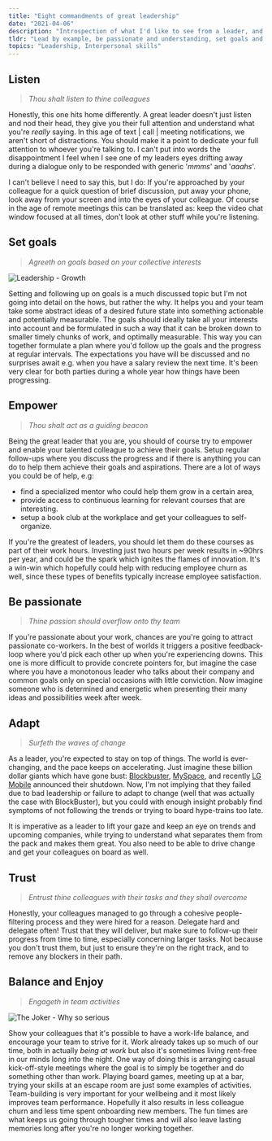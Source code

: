 ```yaml
---
title: "Eight commandments of great leadership"
date: "2021-04-06"
description: "Introspection of what I'd like to see from a leader, and what I strive to accomplish as a leader."
tldr: "Lead by example, be passionate and understanding, set goals and trust your colleagues!"
topics: "Leadership, Interpersonal skills"
---
```


## Listen

> _Thou shalt listen to thine colleagues_

Honestly, this one hits home differently. A great leader doesn't just listen and nod their head, they give you their full attention and understand what you're _really_ saying. In this age of text | call | meeting notifications, we aren't short of distractions. You should make it a point to dedicate your full attention to whoever you're talking to. I can't put into words the disappointment I feel when I see one of my leaders eyes drifting away during a dialogue only to be responded with generic '_mmms_' and '_aaahs_'.

I can't believe I need to say this, but I do: If you're approached by your colleague for a quick question of brief discussion, put away your phone, look away from your screen and into the eyes of your colleague. Of course in the age of remote meetings this can be translated as: keep the video chat window focused at all times, don't look at other stuff while you're listening.

## Set goals

> _Agreeth on goals based on your collective interests_

![Leadership - Growth](/images/leadership-growth.svg)

Setting and following up on goals is a much discussed topic but I'm not going into detail on the hows, but rather the why. It helps you and your team take some abstract ideas of a desired future state into something actionable and potentially measurable. The goals should ideally take all your interests into account and be formulated in such a way that it can be broken down to smaller timely chunks of work, and optimally measurable. This way you can together formulate a plan where you'd follow up the goals and the progress at regular intervals. The expectations you have will be discussed and no surprises await e.g. when you have a salary review the next time. It's been very clear for both parties during a whole year how things have been progressing.

## Empower

> _Thou shalt act as a guiding beacon_

Being the great leader that you are, you should of course try to empower and enable your talented colleague to achieve their goals. Setup regular follow-ups where you discuss the progress and if there is anything you can do to help them achieve their goals and aspirations. There are a lot of ways you could be of help, e.g:

- find a specialized mentor who could help them grow in a certain area,
- provide access to continuous learning for relevant courses that are interesting.
- setup a book club at the workplace and get your colleagues to self-organize.

If you're the greatest of leaders, you should let them do these courses as part of their work hours. Investing just two hours per week results in ~90hrs per year, and could be the spark which ignites the flames of innovation. It's a win-win which hopefully could help with reducing employee churn as well, since these types of benefits typically increase employee satisfaction.

## Be passionate

> _Thine passion should overflow onto thy team_

If you're passionate about your work, chances are you're going to attract passionate co-workers. In the best of worlds it triggers a positive feedback-loop where you'd pick each other up when you're experiencing downs. This one is more difficult to provide concrete pointers for, but imagine the case where you have a monotonous leader who talks about their company and common goals only on special occasions with little conviction. Now imagine someone who is determined and energetic when presenting their many ideas and possibilities week after week.

## Adapt

> _Surfeth the waves of change_

As a leader, you're expected to stay on top of things. The world is ever-changing, and the pace keeps on accelerating. Just imagine these billion dollar giants which have gone bust: [Blockbuster](https://www.businessinsider.com/tech-companies-that-shut-down-went-bankrupt-in-last-decade-2019-11?op=1&r=US&IR=T), [MySpace](https://www.huffpost.com/entry/how-myspace-fell-apart_n_887853), and recently [LG Mobile](https://www.msn.com/en-us/news/technology/lg-once-out-iphoned-the-iphone-now-its-exiting-the-phone-business-completely/ar-BB1fjRI8) announced their shutdown. Now, I'm not implying that they failed due to bad leadership or failure to adapt to change (well that was actually the case with BlockBuster), but you could with enough insight probably find symptoms of not following the trends or trying to board hype-trains too late.

It is imperative as a leader to lift your gaze and keep an eye on trends and upcoming companies, while trying to understand what separates them from the pack and makes them great. You also need to be able to drive change and get your colleagues on board as well.

## Trust

> _Entrust thine colleagues with their tasks and they shall overcome_

Honestly, your colleagues managed to go through a cohesive people-filtering process and they were hired for a reason. Delegate hard and delegate often! Trust that they will deliver, but make sure to follow-up their progress from time to time, especially concerning larger tasks. Not because you don't trust them, but just to ensure they're on the right track, and to remove any blockers in their path.

## Balance and Enjoy

> _Engageth in team activities_

![The Joker - Why so serious](/images/leadership-why-so-serious.gif)

Show your colleagues that it's possible to have a work-life balance, and encourage your team to strive for it. Work already takes up so much of our time, both in actually _being at work_ but also it's sometimes living rent-free in our minds long into the night. One way of doing this is arranging casual kick-off-style meetings where the goal is to simply be together and do something other than work. Playing board games, meeting up at a bar, trying your skills at an escape room are just some examples of activities. Team-building is very important for your wellbeing and it most likely improves team performance. Hopefully it also results in less colleague churn and less time spent onboarding new members. The fun times are what keeps us going through tougher times and will also leave lasting memories long after you're no longer working together.
